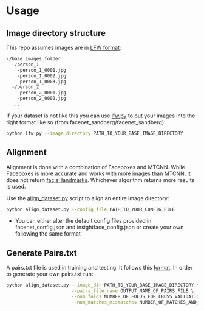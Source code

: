# Usage

## Image directory structure

This repo assumes images are in [LFW format](http://vis-www.cs.umass.edu/lfw/README.txt):

```bash
-/base_images_folder
  -/person_1
    -person_1_0001.jpg
    -person_1_0002.jpg
    -person_1_0003.jpg
  -/person_2
    -person_2_0001.jpg
    -person_2_0002.jpg
  ...
```

If your dataset is not like this you can use [lfw.py](https://github.com/armanrahman22/facenet/blob/master/facenet_sandberg/lfw.py) to put your images into the right format like so (from facenet_sandberg/facenet_sandberg):

```bash
python lfw.py --image_directory PATH_TO_YOUR_BASE_IMAGE_DIRECTORY
```

## Alignment

Alignment is done with a combination of Faceboxes and MTCNN. While Faceboxes is more accurate and works with more images than MTCNN, it does not return [facial landmarks](https://raw.githubusercontent.com/ipazc/mtcnn/master/result.jpg). Whichever algorithm returns more results is used.

Use the [align_dataset.py](https://github.com/armanrahman22/facenet/blob/master/facenet_sandberg/align_dataset.py) script to align an entire image directory:

```bash
python align_dataset.py --config_file PATH_TO_YOUR_CONFIG_FILE
```

* You can either alter the default config files provided in facenet_config.json and insightface_config.json or create your own following the same format

## Generate Pairs.txt

A pairs.txt file is used in training and testing. It follows this [format](http://vis-www.cs.umass.edu/lfw/README.txt). In order to generate your own pairs.txt run:

```bash
python align_dataset.py --image_dir PATH_TO_YOUR_BASE_IMAGE_DIRECTORY \
                        --pairs_file_name OUTPUT_NAME_OF_PAIRS_FILE \
                        --num_folds NUMBER_OF_FOLDS_FOR_CROSS_VALIDATION \
                        --num_matches_mismatches NUMBER_OF_MATCHES_AND_MISMATCHES
```